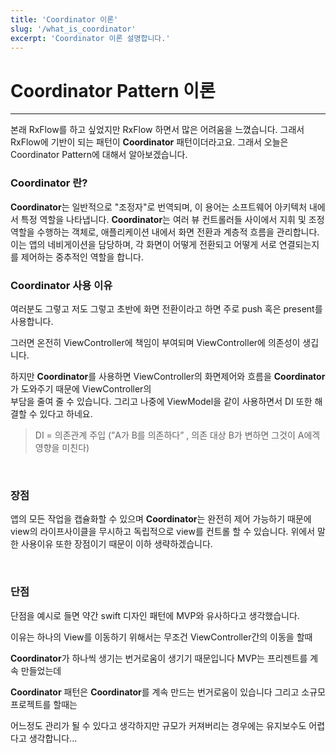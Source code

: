 ```yaml
---
title: 'Coordinator 이론'
slug: '/what_is_coordinator'
excerpt: 'Coordinator 이론 설명합니다.'
---
```


# Coordinator Pattern 이론
---
본래 RxFlow를 하고 싶었지만 RxFlow 하면서 많은 어려움을 느꼈습니다. 그래서 RxFlow에 기반이 되는 패턴이 **Coordinator** 패턴이더라고요. 그래서 오늘은 Coordinator Pattern에 대해서 알아보겠습니다.

### **Coordinator** 란?
**Coordinator**는 일반적으로 "조정자"로 번역되며, 이 용어는 소프트웨어 아키텍처 내에서 특정 역할을 나타냅니다. **Coordinator**는 여러 뷰 컨트롤러들 사이에서 지휘 및 조정 역할을 수행하는 객체로, 애플리케이션 내에서 화면 전환과 계층적 흐름을 관리합니다. 이는 앱의 네비게이션을 담당하며, 각 화면이 어떻게 전환되고 어떻게 서로 연결되는지를 제어하는 중추적인 역할을 합니다.

### **Coordinator** 사용 이유

여러분도 그렇고 저도 그렇고 초반에 화면 전환이라고 하면 주로 push 혹은 present를 사용합니다.

그러면 온전히 ViewController에 책임이 부여되며 ViewController에 의존성이 생깁니다.

하지만 **Coordinator**를 사용하면 ViewController의 화면제어와 흐름을 **Coordinator**가 도와주기 때문에 ViewController의  
부담을 줄여 줄 수 있습니다. 그리고 나중에 ViewModel을 같이 사용하면서 DI 또한 해결할 수 있다고 하네요.

> DI = 의존관계 주입 (”A가 B를 의존하다” , 의존 대상 B가 변하면 그것이 A에겍 영향을 미친다)

<br/>

### 장점

앱의 모든 작업을 캡슐화할 수 있으며 **Coordinator**는 완전히 제어 가능하기 때문에 view의 라이프사이클을 무시하고 독립적으로 view를 컨트롤 할 수 있습니다. 위에서 말한 사용이유 또한 장점이기 때문이 이하 생략하겠습니다.

<br/>

### 단점

단점을 예시로 들면 약간 swift 디자인 패턴에 MVP와 유사하다고 생각했습니다.

이유는 하나의 View를 이동하기 위해서는 무조건 ViewController간의 이동을 할때

**Coordinator**가 하나씩 생기는 번거로움이 생기기 때문입니다 MVP는 프리젠트를 계속 만들었는데 

**Coordinator** 패턴은 **Coordinator**를 계속 만드는 번거로움이 있습니다 그리고 소규모 프로젝트를 할때는

어느정도 관리가 될 수 있다고 생각하지만 규모가 커져버리는 경우에는 유지보수도 어렵다고 생각합니다...

